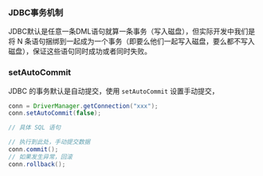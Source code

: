 ### JDBC事务机制

JDBC默认是任意一条DML语句就算一条事务（写入磁盘），但实际开发中我们是将 N 条语句捆绑到一起成为一个事务（即要么他们一起写入磁盘，要么都不写入磁盘），保证这些语句同时成功或者同时失败。



### setAutoCommit

JDBC 的事务默认是自动提交，使用 `setAutoCommit` 设置手动提交，

```java
conn = DriverManager.getConnection("xxx");
conn.setAutoCommit(false);

// 具体 SQL 语句

// 执行到此处，手动提交数据
conn.commit();
// 如果发生异常，回滚
conn.rollback();
```







